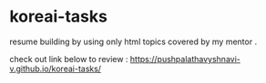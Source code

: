 # koreai-tasks

resume building by using only html  topics covered by my mentor .

check out link below to review :
   https://pushpalathavyshnavi-v.github.io/koreai-tasks/
